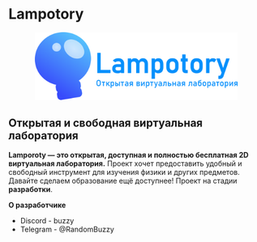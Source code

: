 # Lampotory
<p align="center">
    <img src="icon/logo.png" width="400" alt="Lampotory logo">
</p>

## Открытая и свободная виртуальная лаборатория
**Lamporoty — это открытая, доступная и полностью бесплатная 2D виртуальная лаборатория.**
Проект хочет предоставить удобный и свободный инструмент для изучения физики и других предметов.
Давайте сделаем образование ещё доступнее! Проект на стадии **разработки**.

****О разработчике****
* Discord - buzzy
* Telegram - @RandomBuzzy

